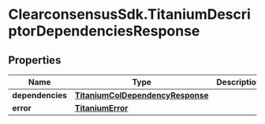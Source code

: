 # ClearconsensusSdk.TitaniumDescriptorDependenciesResponse

## Properties

Name | Type | Description | Notes
------------ | ------------- | ------------- | -------------
**dependencies** | [**TitaniumColDependencyResponse**](TitaniumColDependencyResponse.md) |  | [optional] 
**error** | [**TitaniumError**](TitaniumError.md) |  | [optional] 


